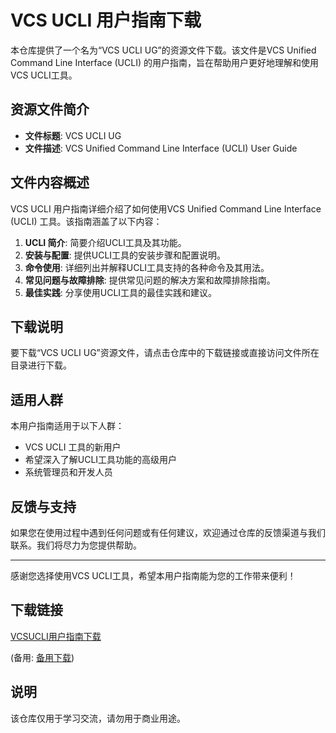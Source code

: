 # VCS UCLI 用户指南下载

本仓库提供了一个名为“VCS UCLI UG”的资源文件下载。该文件是VCS Unified Command Line Interface (UCLI) 的用户指南，旨在帮助用户更好地理解和使用VCS UCLI工具。

## 资源文件简介

- **文件标题**: VCS UCLI UG
- **文件描述**: VCS Unified Command Line Interface (UCLI) User Guide

## 文件内容概述

VCS UCLI 用户指南详细介绍了如何使用VCS Unified Command Line Interface (UCLI) 工具。该指南涵盖了以下内容：

1. **UCLI 简介**: 简要介绍UCLI工具及其功能。
2. **安装与配置**: 提供UCLI工具的安装步骤和配置说明。
3. **命令使用**: 详细列出并解释UCLI工具支持的各种命令及其用法。
4. **常见问题与故障排除**: 提供常见问题的解决方案和故障排除指南。
5. **最佳实践**: 分享使用UCLI工具的最佳实践和建议。

## 下载说明

要下载“VCS UCLI UG”资源文件，请点击仓库中的下载链接或直接访问文件所在目录进行下载。

## 适用人群

本用户指南适用于以下人群：

- VCS UCLI 工具的新用户
- 希望深入了解UCLI工具功能的高级用户
- 系统管理员和开发人员

## 反馈与支持

如果您在使用过程中遇到任何问题或有任何建议，欢迎通过仓库的反馈渠道与我们联系。我们将尽力为您提供帮助。

---

感谢您选择使用VCS UCLI工具，希望本用户指南能为您的工作带来便利！

## 下载链接
[VCSUCLI用户指南下载](https://pan.quark.cn/s/dbf8dca97fd8) 

(备用: [备用下载](https://pan.baidu.com/s/1B-KLtUGnCHVuFmIMffoErQ?pwd=1234))

## 说明

该仓库仅用于学习交流，请勿用于商业用途。
